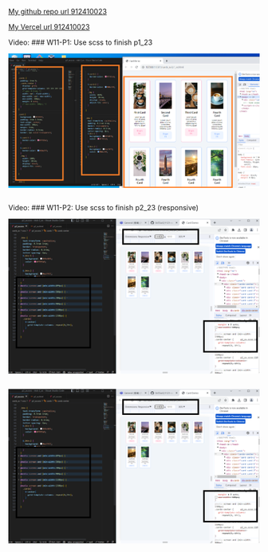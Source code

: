 [My github repo url 912410023](https://github.com/0x55xx5)

[My Vercel url 912410023](https://1121-sweb-demo-912410023.vercel.app/)

Video: ### W11-P1: Use scss to finish p1_23

![](w11-p1.png)

```

```

Video: ### W11-P2: Use scss to finish p2_23 (responsive)

![](w11-p2.png)

```

```

![](w11-p2.png)
